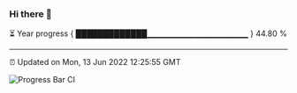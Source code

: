 ### Hi there 👋

⏳ Year progress { █████████████▁▁▁▁▁▁▁▁▁▁▁▁▁▁▁▁▁ } 44.80 %

---

⏰ Updated on Mon, 13 Jun 2022 12:25:55 GMT

![Progress Bar CI](https://github.com/liununu/liununu/workflows/Progress%20Bar%20CI/badge.svg)
